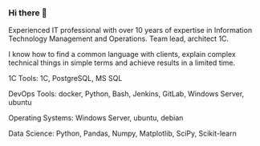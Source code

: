 ### Hi there 👋

Experienced IT professional with over 10 years of expertise in Information Technology Management and Operations. 
Team lead, architect 1C.

I know how to find a common language with clients, explain complex technical things in simple terms and achieve results in a limited time.

1C Tools:
1С, PostgreSQL, MS SQL

DevOps Tools:
docker, Python, Bash, Jenkins, GitLab, Windows Server, ubuntu

Operating Systems:
Windows Server, ubuntu, debian

Data Science:
Python, Pandas, Numpy, Matplotlib, SciPy, Scikit-learn
